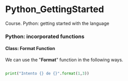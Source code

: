 # Python_GettingStarted
Course. Python: getting started with the language


### Python: incorporated functions
#### Class: Format Function

We can use the "**Format**" function in the following ways.

```python

print("Intento {} de {}".format(1,3))
